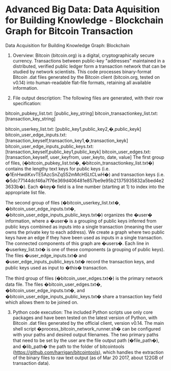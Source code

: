 # Advanced Big Data: Data Aquisition for Building Knowledge - Blockchain Graph for Bitcoin Transaction
Data Acquisition for Building Knowledge Graph: Blockchain 

1.	Overview:
Bitcoin (bitcoin.org) is a digital, cryptographically secure currency. Transactions between public-key "addresses" maintained in a distributed, verified public ledger form a transaction network that can be studied by network scientists. This code processes binary-format Bitcoin .dat files generated by the Bitcoin client (bitcoin.org, tested on v0.14) into human-readable flat-file formats, retaining all available information. 

2.	File output description:
The following files are generated, with their row specification:

bitcoin_pubkey_list.txt: [public_key_string]
bitcoin_transactionkey_list.txt: [transaction_key_string]

bitcoin_userkey_list.txt: [public_key1,public_key2,�,public_keyk]
bitcoin_user_edge_inputs.txt: [transaction_keyself,transaction_key1,�,transaction_keyk]
bitcoin_user_edge_inputs_public_keys.txt: [transaction_keyself,public_key1,public_keyk]
bitcoin_user_edges.txt: [transaction_keyself, user_keyfrom, user_keyto, date, value]
The first group of files, (�bitcoin_pubkey_list.txt�, �bitcoin_transactionkey_list.txt�) contains the lengthy text keys for public keys (i.e. �1EnHwdiKxvTE5AzcSnZqS52mMcHSLtCLwH�) and transaction keys (i.e. �5dc77144dcf46a7f76e369d406481e857be9e95b21375935832a5bed4e23633b�). Each �key� field is a line number (starting at 1) to index into the appropriate list file. 

The second group of files (�bitcoin_userkey_list.txt�, �bitcoin_user_edge_inputs.txt�, �bitcoin_user_edge_inputs_public_keys.txt�) organizes the �user� information, where a �user� is a grouping of public keys inferred from public keys combined as inputs into a single transaction (meaning the user owns the private key to each address).  We create a graph where two public keys have an edge if they have been used as inputs in a single transaction. The connected components of this graph are �users�. Each line in �userkey_list.txt� is one of these components (a grouping of public keys). The files �user_edge_inputs.txt� and �user_edge_inputs_public_keys.txt� record the transaction keys, and public keys used as input to �this� transaction.

The third group of files (�bitcoin_user_edges.txt�) is the primary network data file. The files �bitcoin_user_edges.txt�,  �bitcoin_user_edge_inputs.txt�, and �bitcoin_user_edge_inputs_public_keys.txt� share a transaction key field which allows them to be joined on. 

3.	Python code execution:
The included Python scripts use only core packages and have been tested on the latest version of Python, with Bitcoin .dat files generated by the official client, version v0.14. 
The main shell script �process_bitcoin_network_runner.sh� can be configured with your paths and desired output filenames. The two primary paths that need to be set by the user are the file output path (�file_path�), and �lib_path� the path to  the folder of bitcointools (https://github.com/harrigan/bitcointools), which handles the extraction of the binary files to raw text output (as of Mar 20 2017, about 122GB of transaction data).



